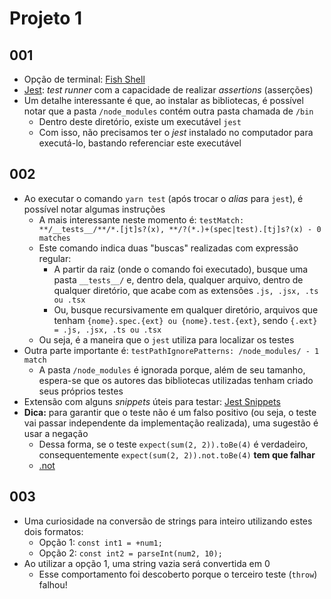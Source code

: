 # Projeto 1

## 001

- Opção de terminal: [Fish Shell](fishshell.com)
- [Jest](https://jestjs.io/pt-BR/): *test runner* com a capacidade de realizar *assertions* (asserções)
- Um detalhe interessante é que, ao instalar as bibliotecas, é possível notar que a pasta `/node_modules` contém outra pasta chamada de `/bin`
  - Dentro deste diretório, existe um executável `jest`
  - Com isso, não precisamos ter o *jest* instalado no computador para executá-lo, bastando referenciar este executável

## 002

- Ao executar o comando `yarn test` (após trocar o *alias* para `jest`), é possível notar algumas instruções
  - A mais interessante neste momento é: `testMatch: **/__tests__/**/*.[jt]s?(x), **/?(*.)+(spec|test).[tj]s?(x) - 0 matches`
  - Este comando indica duas "buscas" realizadas com expressão regular:
    - A partir da raiz (onde o comando foi executado), busque uma pasta `__tests__/` e, dentro dela, qualquer arquivo, dentro de qualquer diretório, que acabe com as extensões `.js, .jsx, .ts ou .tsx`
    - Ou, busque recursivamente em qualquer diretório, arquivos que tenham `{nome}.spec.{ext} ou {nome}.test.{ext}`, sendo `{.ext} = .js, .jsx, .ts ou .tsx`
  - Ou seja, é a maneira que o `jest` utiliza para localizar os testes
- Outra parte importante é: `testPathIgnorePatterns: /node_modules/ - 1 match`
  - A pasta `/node_modules` é ignorada porque, além de seu tamanho, espera-se que os autores das bibliotecas utilizadas tenham criado seus próprios testes
- Extensão com alguns *snippets* úteis para testar: [Jest Snippets](https://marketplace.visualstudio.com/items?itemName=andys8.jest-snippets)
- **Dica:** para garantir que o teste não é um falso positivo (ou seja, o teste vai passar independente da implementação realizada), uma sugestão é usar a negação
  - Dessa forma, se o teste `expect(sum(2, 2)).toBe(4)` é verdadeiro, consequentemente `expect(sum(2, 2)).not.toBe(4)` **tem que falhar**
  - [.not](https://jestjs.io/pt-BR/docs/expect#not)

## 003

- Uma curiosidade na conversão de strings para inteiro utilizando estes dois formatos:
  - Opção 1: `const int1 = +num1;`
  - Opção 2: `const int2 = parseInt(num2, 10);`
- Ao utilizar a opção 1, uma string vazia será convertida em 0
  - Esse comportamento foi descoberto porque o terceiro teste (`throw`) falhou!
